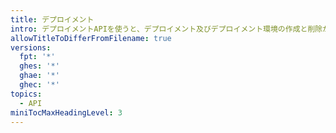 ```yaml
---
title: デプロイメント
intro: デプロイメントAPIを使うと、デプロイメント及びデプロイメント環境の作成と削除ができます。
allowTitleToDifferFromFilename: true
versions:
  fpt: '*'
  ghes: '*'
  ghae: '*'
  ghec: '*'
topics:
  - API
miniTocMaxHeadingLevel: 3
---
```


<!--
  Operations are automatically generated. Markdown for this page is located in data/reusables/rest-reference/deployments
-->
